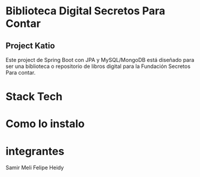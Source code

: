 # Biblioteca Digital Secretos Para Contar

## Project Katio

Este project de Spring Boot con JPA y MySQL/MongoDB está diseñado para ser una biblioteca o repositorio de libros digital para la Fundación Secretos Para contar.

# Stack Tech

# Como lo instalo

# integrantes
Samir
Meli
Felipe
Heidy

